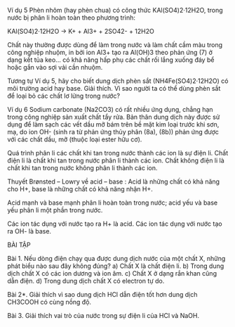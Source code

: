 Ví dụ 5 Phèn nhôm (hay phèn chua) có công thức KAl(SO4)2·12H2O, trong nước bị phân li hoàn toàn theo phương trình:

KAl(SO4)2·12H2O → K+ + Al3+ + 2SO42- + 12H2O

Chất này thường được dùng để làm trong nước và làm chất cầm màu trong công nghiệp nhuộm, in bởi ion Al3+ tạo ra Al(OH)3 theo phản ứng (7) ở dạng kết tủa keo... có khả năng hấp phụ các chất rối lắng xuống đáy bể hoặc gắn vào sợi vải cần nhuộm.

Tương tự Ví dụ 5, hãy cho biết dung dịch phèn sắt (NH4Fe(SO4)2·12H2O) có môi trường acid hay base. Giải thích. Vì sao người ta có thể dùng phèn sắt để loại bỏ các chất lơ lửng trong nước?

Ví dụ 6 Sodium carbonate (Na2CO3) có rất nhiều ứng dụng, chẳng hạn trong công nghiệp sản xuất chất tẩy rửa. Bản thân dung dịch này được sử dụng để làm sạch các vết dầu mỡ bám trên bề mặt kim loại trước khi sơn, mạ, do ion OH- (sinh ra từ phản ứng thủy phân (8a), (8b)) phản ứng được với các chất dầu, mỡ (thuộc loại ester hữu cơ).

Quá trình phân li các chất khi tan trong nước thành các ion là sự điện li. Chất điện li là chất khi tan trong nước phân li thành các ion. Chất không điện li là chất khi tan trong nước không phân li thành các ion.

Thuyết Brønsted – Lowry về acid – base : Acid là những chất có khả năng cho H+, base là những chất có khả năng nhận H+.

Acid mạnh và base mạnh phân li hoàn toàn trong nước; acid yếu và base yếu phân li một phần trong nước.

Các ion tác dụng với nước tạo ra H+ là acid. Các ion tác dụng với nước tạo ra OH- là base.

BÀI TẬP

Bài 1. Nếu dòng điện chạy qua được dung dịch nước của một chất X, những phát biểu nào sau đây không đúng?
a) Chất X là chất điện li.
b) Trong dung dịch chất X có các ion dương và ion âm.
c) Chất X ở dạng rắn khan cũng dẫn điện.
d) Trong dung dịch chất X có electron tự do.

Bài 2*. Giải thích vì sao dung dịch HCl dẫn điện tốt hơn dung dịch CH3COOH có cùng nồng độ.

Bài 3. Giải thích vai trò của nước trong sự điện li của HCl và NaOH.